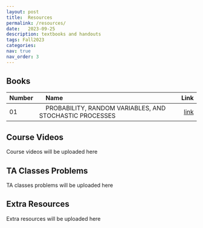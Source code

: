 ```yaml
---
layout: post
title:  Resources
permalink: /resources/
date:   2023-09-25
description: textbooks and handouts
tags: Fall2023
categories:
nav: true
nav_order: 3
---
```

## Books

| Number | &nbsp; &nbsp; Name                                                | Link                                           |
| :----  | :---------------------------------------------------------------  | ---------------------------------------------: |
| 01     | &nbsp; &nbsp; PROBABILITY, RANDOM VARIABLES, AND STOCHASTIC PROCESSES &nbsp; &nbsp;| <a href='/assets/Fall2023/zip/papoulis2023.zip'>link</a> |



## Course Videos
<p>Course videos will be uploaded here</p>


## TA Classes Problems
<p>TA classes problems will be uploaded here</p>


## Extra Resources
<p>Extra resources will be uploaded here</p>